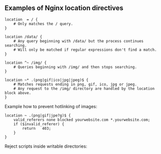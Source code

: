 ## Examples of Nginx location directives

```nginx
location  = / {
    # Only matches the / query.
}
```
```nginx
location /data/ {
    # Any query beginning with /data/ but the process continues searching.
    # Will only be matched if regular expressions don't find a match.
}
```
```nginx
location ^~ /img/ {
    # Queries beginning with /img/ and then stops searching.
}
```
```nginx
location ~* .(png|gif|ico|jpg|jpeg)$ {
    # Matches requests ending in png, gif, ico, jpg or jpeg.
    # Any request to the /img/ directory are handled by the location block above.
}
```
Example how to prevent hotlinking of images:
```nginx
location ~ .(png|gif|jpe?g)$ {
    valid_referers none blocked yourwebsite.com *.yourwebsite.com;
    if ($invalid_referer) {
        return   403;
    }
}
```
Reject scripts inside writable directories:
